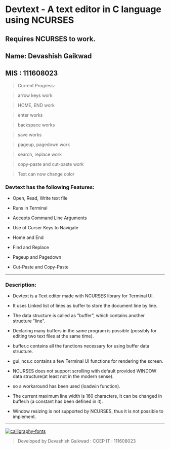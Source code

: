 # Devtext  - A text editor in C language using NCURSES

## Requires NCURSES to work.

## Name: Devashish Gaikwad

## MIS : 111608023


>Current Progress:

>arrow keys work

>HOME, END work

>enter works

>backspace works

>save works

>pageup, pagedown work

>search, replace work

>copy-paste and cut-paste work

>Text can now change color



### Devtext has the following Features:

* Open, Read, Write text file

* Runs in Terminal

* Accepts Command Line Arguments

* Use of Curser Keys to Navigate 

* Home and End

* Find and Replace

* Pageup and Pagedown

* Cut-Paste and Copy-Paste

_ _ _ _ _ _ _ _




### Description:


* Devtext is a Text editor made with NCURSES library for Terminal UI.

* It uses Linked list of lines as buffer to store the document line by line.

* The data structure is called as "buffer", which contains another structure "line".

* Declaring many buffers in the same program is possible (possibly for editing two text files at the same time).

* buffer.c contains all the functions necessary for using buffer data structure.

* gui_ncs.c contains a few Terminal UI functions for rendering the screen.

* NCURSES does not support scrolling with default provided WINDOW data structure(at least not in the modern sense).

* so a workaround has been used (loadwin function).

* The current maximum line width is 160 characters, It can be changed in buffer.h (a constant has been defined in it).

* Window resizing is not supported by NCURSES, thus it is not possible to implement.






_ _ _ _ _ _ _ _ _


<a href="https://fontmeme.com/calligraphy-fonts/"><img src="https://fontmeme.com/permalink/170905/15005e96d12d8bb9c5bf92460ba2bdf2.png" alt="calligraphy-fonts" border="0"></a>

>Developed by  Devashish Gaikwad : COEP IT : 111608023

